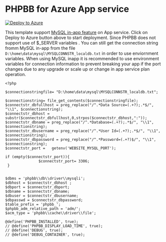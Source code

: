 # PHPBB for Azure App service
  
[![Deploy to Azure](http://azuredeploy.net/deploybutton.png)](https://azuredeploy.net/)

This template support [MySQL in-app feature](https://blogs.msdn.microsoft.com/appserviceteam/2016/08/18/announcing-mysql-in-app-preview-for-web-apps/) on App service. Click on Deploy to Azure button above to start deployment. Since PHPBB does not support use of $_SERVER variables . You can still get the connection string fromm MySQL in-app from the file `D:\home\data\mysql\MYSQLCONNSTR_localdb.txt` in order to use enviornment variables. When using MySQL inapp it is recommended to use environment variables for connection information to prevent breaking your app if the port changes due to any upgrade or scale up or change in app service plan operation. 

```
<?php

$connectionstringfile= "D:\home\data\mysql\MYSQLCONNSTR_localdb.txt";

$connectionstring= file_get_contents($connectionstringfile);
$connectstr_dbfullhost = preg_replace("/^.*Data Source=(.+?);.*$/", "\\1", $connectionstring);
$connectstr_dbhost = substr($connectstr_dbfullhost,0,strpos($connectstr_dbhost,":"));
$connectstr_dbname = preg_replace("/^.*Database=(.+?);.*$/", "\\1", $connectionstring);
$connectstr_dbusername = preg_replace("/^.*User Id=(.+?);.*$/", "\\1", $connectionstring);
$connectstr_dbpassword = preg_replace("/^.*Password=(.+?)$/", "\\1", $connectionstring);
$connectstr_port =   getenv('WEBSITE_MYSQL_PORT');

if (empty($connectstr_port)){
               $connectstr_port= 3306;
 }


$dbms = 'phpbb\\db\\driver\\mysqli';
$dbhost = $connectstr_dbhost ;
$dbport = $connectstr_dbport;
$dbname = $connectstr_dbname;
$dbuser = $connectstr_dbusername;
$dbpasswd = $connectstr_dbpassword;
$table_prefix = 'phpbb_';
$phpbb_adm_relative_path = 'adm/';
$acm_type = 'phpbb\\cache\\driver\\file';

@define('PHPBB_INSTALLED', true);
// @define('PHPBB_DISPLAY_LOAD_TIME', true);
// @define('DEBUG', true);
// @define('DEBUG_CONTAINER', true);

```
